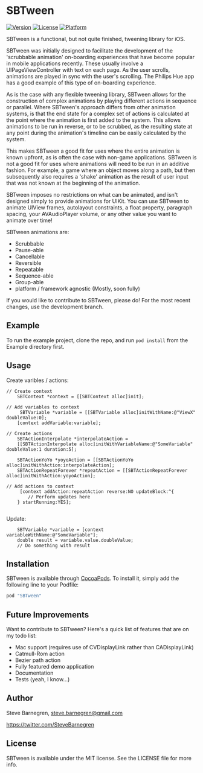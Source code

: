 # SBTween

[![Version](https://img.shields.io/cocoapods/v/SBTween.svg?style=flat)](http://cocoapods.org/pods/SBTween)
[![License](https://img.shields.io/cocoapods/l/SBTween.svg?style=flat)](http://cocoapods.org/pods/SBTween)
[![Platform](https://img.shields.io/cocoapods/p/SBTween.svg?style=flat)](http://cocoapods.org/pods/SBTween)

SBTween is a functional, but not quite finished, tweening library for iOS.

SBTween was initially designed to facilitate the development of the 'scrubbable animation' on-boarding experiences that have become popular in mobile applications recently. These usually involve a UIPageViewController with text on each page. As the user scrolls, animations are played in sync with the user's scrolling. The Philips Hue app has a good example of this type of on-boarding experience.

As is the case with any flexible tweening library, SBTween allows for the construction of complex animations by playing different actions in sequence or parallel. Where SBTween's approach differs from other animation systems, is that the end state for a complex set of actions is calculated at the point where the animation is first added to the system. This allows animations to be run in reverse, or to be scrubbed, as the resulting state at any point during the animation's timeline can be easily calculated by the system.

This makes SBTween a good fit for uses where the entire animation is known upfront, as is often the case with non-game applications. SBTween is not a good fit for uses where animations will need to be run in an additive fashion. For example, a game where an object moves along a path, but then subsequently also requires a 'shake' animation as the result of user input that was not known at the beginning of the animation. 

SBTween imposes no restrictions on what can be animated, and isn't designed simply to provide animations for UIKit. You can use SBTween to animate UIView frames, autolayout constraints, a float property, paragraph spacing, your AVAudioPlayer volume, or any other value you want to animate over time!

SBTween animations are:

- Scrubbable
- Pause-able
- Cancellable
- Reversible
- Repeatable
- Sequence-able
- Group-able
- platform / framework agnostic (Mostly, soon fully)

If you would like to contribute to SBTween, please do! For the most recent changes, use the development branch.

## Example

To run the example project, clone the repo, and run `pod install` from the Example directory first.

## Usage

Create varibles / actions:

```ObjC
// Create context
    SBTContext *context = [[SBTContext alloc]init];
    
// Add variables to context
     SBTVariable *variable = [[SBTVariable alloc]initWithName:@"ViewX" doubleValue:0];
    [context addVariable:variable];

// Create actions
    SBTActionInterpolate *interpolateAction = 
    [[SBTActionInterpolate alloc]initWithVariableName:@"SomeVariable" doubleValue:1 duration:5];
   
    SBTActionYoYo *yoyoAction = [[SBTActionYoYo alloc]initWithAction:interpolateAction];
    SBTActionRepeatForever *repeatAction = [[SBTActionRepeatForever alloc]initWithAction:yoyoAction];

// Add actions to context
     [context addAction:repeatAction reverse:NO updateBlock:^{
        // Perform updates here
    } startRunning:YES];
    
```

Update:

```ObjC
    SBTVariable *variable = [context variableWithName:@"SomeVariable"];
    double result = variable.value.doubleValue;
    // Do something with result
```
## Installation

SBTween is available through [CocoaPods](http://cocoapods.org). To install
it, simply add the following line to your Podfile:

```ruby
pod "SBTween"
```

## Future Improvements

Want to contribute to SBTween? Here's a quick list of features that are on my todo list:

- Mac support (requires use of CVDisplayLink rather than CADisplayLink)
- Catmull-Rom action
- Bezier path action
- Fully featured demo application
- Documentation
- Tests (yeah, I know...)

## Author

Steve Barnegren, steve.barnegren@gmail.com

https://twitter.com/SteveBarnegren

## License

SBTween is available under the MIT license. See the LICENSE file for more info.

